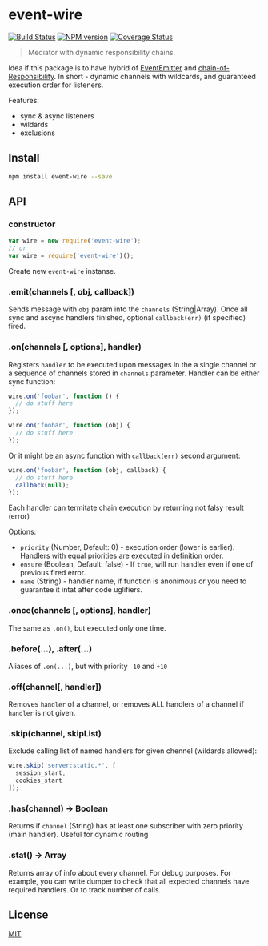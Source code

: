 # event-wire

[![Build Status](https://img.shields.io/travis/nodeca/event-wire/master.svg?style=flat)](https://travis-ci.org/nodeca/event-wire)
[![NPM version](https://img.shields.io/npm/v/event-wire.svg?style=flat)](https://www.npmjs.org/package/event-wire)
[![Coverage Status](https://img.shields.io/coveralls/nodeca/event-wire/master.svg?style=flat)](https://coveralls.io/r/nodeca/event-wire?branch=master)

> Mediator with dynamic responsibility chains.

Idea if this package is to have hybrid of [EventEmitter](http://nodejs.org/api/events.html)
and [chain-of-Responsibility](http://en.wikipedia.org/wiki/Chain-of-responsibility_pattern).
In short - dynamic channels with wildcards, and guaranteed execution order for
listeners.

Features:

- sync & async listeners
- wildards
- exclusions


## Install

```bash
npm install event-wire --save
```

## API


### constructor

```js
var wire = new require('event-wire');
// or
var wire = require('event-wire')();
```

Create new `event-wire` instanse.


### .emit(channels [, obj, callback])

Sends message with `obj` param into the `channels` (String|Array). Once all
sync and ascync handlers finished, optional `callback(err)` (if specified) fired.


### .on(channels [, options], handler)

Registers `handler` to be executed upon messages in the a single channel
or a sequence of channels stored in `channels` parameter. Handler can be
either sync function:

```js
wire.on('foobar', function () {
  // do stuff here
});

wire.on('foobar', function (obj) {
  // do stuff here
});
```

Or it might be an async function with `callback(err)` second argument:

```js
wire.on('foobar', function (obj, callback) {
  // do stuff here
  callback(null);
});
```

Each handler can termitate chain execution by returning not falsy result (error)

Options:

- `priority` (Number, Default: 0) - execution order (lower is earlier).
  Handlers with equal priorities are executed in definition order.
- `ensure` (Boolean, Default: false) - If `true`, will run handler even
  if one of previous fired error.
- `name` (String) - handler name, if function is anonimous or you need to
  guarantee it intat after code uglifiers.


### .once(channels [, options], handler)

The same as `.on()`, but executed only one time.


### .before(...), .after(...)

Aliases of `.on(...)`, but with priority `-10` and `+10`


### .off(channel[, handler])

Removes `handler` of a channel, or removes ALL handlers of a channel if
`handler` is not given.


### .skip(channel, skipList)

Exclude calling list of named handlers for given chennel (wildards allowed):

```js
wire.skip('server:static.*', [
  session_start,
  cookies_start
]);
```


### .has(channel) -> Boolean

Returns if `channel` (String) has at least one subscriber
with zero priority (main handler). Useful for dynamic routing


### .stat() -> Array

Returns array of info about every channel. For debug purposes. For example,
you can write dumper to check that all expected channels have required
handlers. Or to track number of calls.


## License

[MIT](https://github.com/nodeca/event-wire/blob/master/LICENSE)
